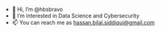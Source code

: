- 👋 Hi, I’m @hbsbravo
- 👀 I’m interested in Data Science and Cybersecurity
- 📫 You can reach me as hassan.bilal.siddiqui@gmail.com

<!---
hbsbravo/hbsbravo is a ✨ special ✨ repository because its `README.md` (this file) appears on your GitHub profile.
You can click the Preview link to take a look at your changes.
--->
